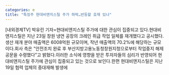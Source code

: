 ```yaml
---
categories: e
title: "특징주 현대비앤지스틸 주가 하락…반등할 호재 있나"
---
```

[내외경제TV] 박유린 기자=현대비앤지스틸 주가에 대한 관심이 집중되고 있다.현대비앤지스틸은 지난 23일 창원 냉연 공장의 크레인 취급 작업 일체를 재개했다고 공시했다.생산 재개 분야 매출액은 6008억원 규모이며, 작년 매출액의 70.2%에 해당하는 규모이다.회사 측은 "안전조치 완료 후 부산지방고용노동청창원지청으로부터 작업중지 해제 공문을 수령했다"고 밝혔다.이러한 소식에 영향을 받은 투자자들의 심리가 반영되어 현대비앤지스틸 주가에 관심이 집중되고 있는 것으로 보인다.한편 현대비앤지스틸은 지난 19일 협력 업체의 중대재해 발생에